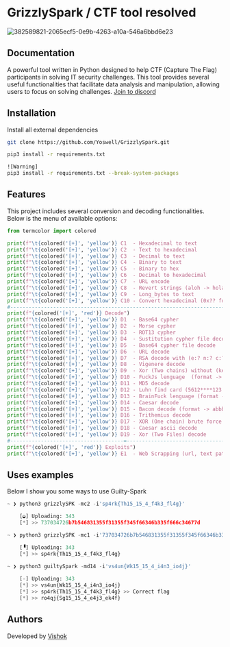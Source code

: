 # GrizzlySpark / CTF tool resolved
![382589821-2065ecf5-0e9b-4263-a10a-546a6bbd6e23](https://github.com/user-attachments/assets/032b5557-5c00-4337-86c6-a08372383c03)


## Documentation
<p>A powerful tool written in Python designed to help CTF (Capture The Flag) participants in solving IT security challenges. This tool provides several useful functionalities that facilitate data analysis and manipulation, allowing users to focus on solving challenges. <a href="https://discord.com/api/guilds/1296164292424368148/widget.json">Join to discord</a>
</p>

## Installation

Install all external dependencies

```bash
git clone https://github.com/Yoswell/GrizzlySpark.git

pip3 install -r requirements.txt

![Warning]
pip3 install -r requirements.txt --break-system-packages
```

## Features
This project includes several conversion and decoding functionalities. Below is the menu of available options:

```python
from termcolor import colored

print(f"\t{colored('[+]', 'yellow')} C1  - Hexadecimal to text                               options(-m -i)")
print(f"\t{colored('[+]', 'yellow')} C2  - Text to hexadecimal                               options(-m -i)")
print(f"\t{colored('[+]', 'yellow')} C3  - Decimal to text                                   options(-m -i)")
print(f"\t{colored('[+]', 'yellow')} C4  - Binary to text                                    options(-m -i)")
print(f"\t{colored('[+]', 'yellow')} C5  - Binary to hex                                     options(-m -i)")
print(f"\t{colored('[+]', 'yellow')} C6  - Decimal to hexadecimal                            options(-m -i)")
print(f"\t{colored('[+]', 'yellow')} C7  - URL encode                                        options(-m -i)")
print(f"\t{colored('[+]', 'yellow')} C8  - Revert strings (aloh -> hola)                     options(-m -i)")
print(f"\t{colored('[+]', 'yellow')} C9  - Long_bytes to text                                options(-m -i)")
print(f"\t{colored('[+]', 'yellow')} C10 - Convert hexadecimal (0x?? format) to decimal      options(-m -i)")
#---------------------------------------------------------------------------------#
print(f"{colored('[+]', 'red')} Decode")
print(f"\t{colored('[+]', 'yellow')} D1  - Base64 cypher                                     options(-m -i)")
print(f"\t{colored('[+]', 'yellow')} D2  - Morse cypher                                      options(-m -i)")
print(f"\t{colored('[+]', 'yellow')} D3  - ROT13 cypher                                      options(-m -i)")
print(f"\t{colored('[+]', 'yellow')} D4  - Sustitution cypher file decode                    options(-m -f)")
print(f"\t{colored('[+]', 'yellow')} D5  - Base64 cypher file decode                         options(-m -f -r)")
print(f"\t{colored('[+]', 'yellow')} D6  - URL decode                                        options(-m -i)")
print(f"\t{colored('[+]', 'yellow')} D7  - RSA decode with (e:? n:? c:? p:? q:?)             options(-m -f)")
print(f"\t{colored('[+]', 'yellow')} D8  - Vigenere decode                                   options(-m -i -k)")
print(f"\t{colored('[+]', 'yellow')} D9  - Xor (Two chains) without (key) (HEX format)       options(-m -i -j)")
print(f"\t{colored('[+]', 'yellow')} D10 - FuckJs lenguage  (format -> +(+!+[]+(!+)          options(-m -f)")
print(f"\t{colored('[+]', 'yellow')} D11 - MD5 decode                                        options(-m -i)")
print(f"\t{colored('[+]', 'yellow')} D12 - Luhn find card (5612****123:234)                  options(-m -i)")
print(f"\t{colored('[+]', 'yellow')} D13 - BrainFuck lenguage (format -> >+++++++++[<+)      options(-m -i)")
print(f"\t{colored('[+]', 'yellow')} D14 - Caesar decode                                     options(-m -i)")
print(f"\t{colored('[+]', 'yellow')} D15 - Bacon decode (format -> abbb abaaa abbaa)         options(-m -i)")
print(f"\t{colored('[+]', 'yellow')} D16 - Trithemius decode                                 options(-m -i)")
print(f"\t{colored('[+]', 'yellow')} D17 - XOR (One chain) brute force (HEXformat)           options(-m -i)")
print(f"\t{colored('[+]', 'yellow')} D18 - Caesar ascii decode                               options(-m -f)")
print(f"\t{colored('[+]', 'yellow')} D19 - Xor (Two Files) decode                            options(-m -x -y -z)")
#-------------------------------------=-------------------------------------------#
print(f"{colored('[+]', 'red')} Exploits")
print(f"\t{colored('[+]', 'yellow')} E1  - Web Scrapping (url, text pattern)                 options(-i -j)\n")
```

## Uses examples
Below I show you some ways to use Guilty-Spark

```python
~ ❯ python3 grizzlySPK -mc2 -i'sp4rk{Th15_15_4_f4k3_fl4g}' 

    [◒] Uploading: 343
    [*] >> 737034726b7b546831355f31355f345f66346b335f666c34677d

~ ❯ python3 grizzlySPK -mc1 -i'737034726b7b546831355f31355f345f66346b335f666c34677d'

    [▝] Uploading: 343
    [*] >> sp4rk{Th15_15_4_f4k3_fl4g}

~ ❯ python3 guiltySpark -md14 -i'vs4un{Wk15_15_4_i4n3_io4j}'      
    
    [-] Uploading: 343
    [*] >> vs4un{Wk15_15_4_i4n3_io4j}
    [*] >> sp4rk{Th15_15_4_f4k3_fl4g} >> Correct flag
    [*] >> ro4qj{Sg15_15_4_e4j3_ek4f}
```

## Authors
Developed by <a href="https://www.linkedin.com/in/yoswel-badilla-cyberjr/">Vishok</a>
